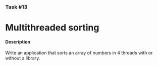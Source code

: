 ### Task #13

# Multithreaded sorting

#### Description

Write an application that sorts an array of numbers in 4 threads with or without a library.
